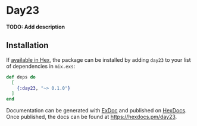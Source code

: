 # Day23

**TODO: Add description**

## Installation

If [available in Hex](https://hex.pm/docs/publish), the package can be installed
by adding `day23` to your list of dependencies in `mix.exs`:

```elixir
def deps do
  [
    {:day23, "~> 0.1.0"}
  ]
end
```

Documentation can be generated with [ExDoc](https://github.com/elixir-lang/ex_doc)
and published on [HexDocs](https://hexdocs.pm). Once published, the docs can
be found at <https://hexdocs.pm/day23>.

